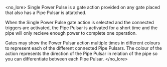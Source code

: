 <no_lore>
Single Power Pulse is a gate action provided on any gate placed that also has a Pipe Pulsar is attatched.

When the Single Power Pulse gate action is selected and the connected triggers are activated, the Pipe Pulsar is activated for a short time and the pipe will only recieve enough power to complete one operation.

Gates may show the Power Pulsar action multiple times in different colours to represent each of the different connected Pipe Pulsars.
The colour of the action represents the direction of the Pipe Pulsar in relation of the pipe so you can differentiate between each Pipe Pulsar.
</no_lore>